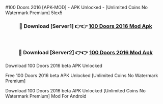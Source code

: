 #100 Doors 2016 [APK-MOD] - APK Unlocked - [Unlimited Coins No Watermark Premium] 5lex5



<div align="center">

<h3>🔴 Download [Server1] 👉👉 <a href="https://momento.my/?title=100_Doors_2016">100 Doors 2016 Mod Apk</a></h3><br>

<h3>🔴 Download [Server2] 👉👉 <a href="https://momento.my/?title=100_Doors_2016">100 Doors 2016 Mod Apk</a></h3>
</div>



Download 100 Doors 2016 beta APK Unlocked

Free 100 Doors 2016 beta APK Unlocked [Unlimited Coins No Watermark Premium]

Download 100 Doors 2016 beta APK Unlocked [Unlimited Coins No Watermark Premium] Mod For Android
